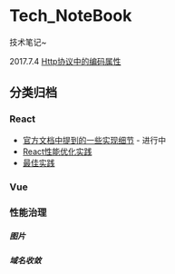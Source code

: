 Tech_NoteBook
=============

技术笔记~

2017.7.4
[Http协议中的编码属性](https://github.com/qiaosu/tech_notebook/issues/8)


## 分类归档
### React
- [官方文档中提到的一些实现细节](https://github.com/qiaosu/tech_notebook/issues/9) - 进行中
- [React性能优化实践](https://github.com/qiaosu/tech_notebook/issues/10)
- [最佳实践](https://github.com/qiaosu/tech_notebook/issues/11)

### Vue

### 性能治理
##### 图片
##### 域名收敛

